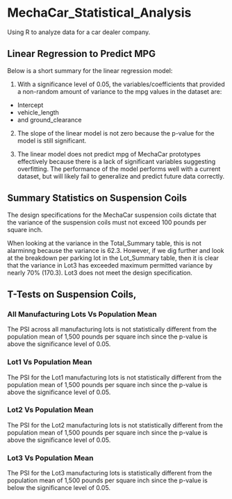 # MechaCar_Statistical_Analysis
Using R to analyze data for a car dealer company.


## Linear Regression to Predict MPG

Below is a short summary for the linear regression model:

1. With a significance level of 0.05, the variables/coefficients that provided a non-random amount of variance to the mpg values in the dataset are:
- Intercept
- vehicle_length
- and ground_clearance

2. The slope of the linear model is not zero because the p-value for the model is still significant.

3. The linear model does not predict mpg of MechaCar prototypes effectively because there is a lack of significant variables suggesting overfitting. The performance of the model performs well with a current dataset, but will likely fail to generalize and predict future data correctly.


## Summary Statistics on Suspension Coils
The design specifications for the MechaCar suspension coils dictate that the variance of the suspension coils must not exceed 100 pounds per square inch. 

When looking at the variance in the Total_Summary table, this is not alarminng because the variance is 62.3. However, if we dig further and look at the breakdown per parking lot in the Lot_Summary table, then it is clear that the variance in Lot3 has exceeded maximum permitted variance by nearly 70% (170.3). Lot3 does not meet the design specification.


## T-Tests on Suspension Coils,

### All Manufacturing Lots Vs Population Mean
The PSI across all manufacturing lots is not statistically different from the population mean of 1,500 pounds per square inch since the p-value is above the significance level of 0.05.

### Lot1 Vs Population Mean
The PSI for the Lot1 manufacturing lots is not statistically different from the population mean of 1,500 pounds per square inch since the p-value is above the significance level of 0.05.

### Lot2 Vs Population Mean
The PSI for the Lot2 manufacturing lots is not statistically different from the population mean of 1,500 pounds per square inch since the p-value is above the significance level of 0.05.

### Lot3 Vs Population Mean
The PSI for the Lot3 manufacturing lots is statistically different from the population mean of 1,500 pounds per square inch since the p-value is below the significance level of 0.05.